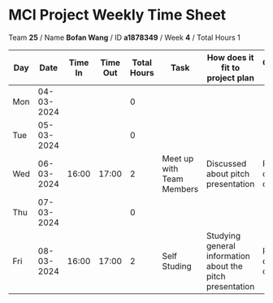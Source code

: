# MCI Project Weekly Time Sheet

Team **25** / Name **Bofan Wang** / ID **a1878349** / Week **4** / Total Hours 1

| Day | Date       | Time In | Time Out | Total Hours | Task | How does it fit to project plan | Outcome/Next action |
| --- | ---------- | ------- | -------- | ----------- | ---- | ------------------------------- | ------------------- |
| Mon | 04-03-2024 |         |          | 0           | | | |
| Tue | 05-03-2024 |         |          | 0           | | | |
| Wed | 06-03-2024 | 16:00   | 17:00    | 2           | Meet up with Team Members | Discussed about pitch presentation |Presentation content defined|
| Thu | 07-03-2024 |         |          | 0           | | | |
| Fri | 08-03-2024 | 16:00   | 17:00    | 2           | Self Studing| Studying general information about the pitch presentation| Prepare questions for client meeting|



